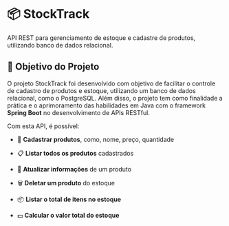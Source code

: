 # 📦 StockTrack
API REST para gerenciamento de estoque e cadastre de produtos, utilizando
banco de dados relacional.

## 🎯 Objetivo do Projeto
O projeto StockTrack foi desenvolvido com objetivo de facilitar o controle
de cadastro de produtos e estoque, utilizando um banco de dados relacional,
como o PostgreSQL.
Além disso, o projeto tem como finalidade a prática 
e o aprimoramento das habilidades em Java com o 
framework **Spring Boot** no desenvolvimento de APIs RESTful.

Com esta API, é possível:

- 📌 **Cadastrar produtos**, como, nome, preço, quantidade


- 📋 **Listar todos os produtos** cadastrados


- 📝 **Atualizar informações** de um produto


- 🗑️ **Deletar um produto** do estoque


- 📦 **Listar o total de itens no estoque**


- 💵 **Calcular o valor total do estoque**